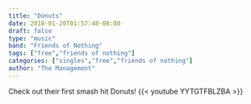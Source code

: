 ```yaml
---
title: "Donuts"
date: 2018-01-20T01:57:48-08:00
draft: false
type: "music"
band: "Friends of Nothing"
tags: ["free","friends of nothing"]
categories: ["singles","free","friends of nothing"]
author: "The Management"
---
```


Check out their first smash hit Donuts!
{{< youtube YYTGTFBLZBA >}}